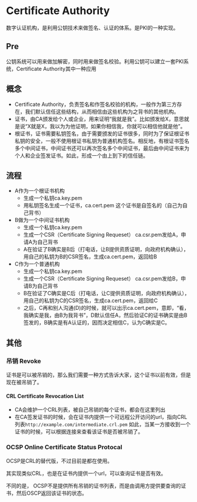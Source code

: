 # Certificate Authority
数字认证机构，是利用公钥技术来做签名、认证的体系。是PKI的一种实现。

## Pre
公钥系统可以用来做加解密，同时用来做签名校验。利用公钥可以建立一套PKI系统，Certificate Authority其中一种应用

## 概念
- Certificate Authority，负责签名和作签名校验的机构，一般作为第三方存在，我们默认信任这些结构，从而相信由这些机构为之背书的其他机构。
- 证书，由CA颁发给个人或企业，用来证明“我就是我”。比如颁发给X，意思就是说“X就是X，我以为为他证明，如果你相信我，你就可以相信他就是他”。
- 根证书，证书需要私钥签名，由于需要颁发的证书很多，同时为了保证根证书私钥的安全，一般不使用根证书私钥为普通机构签名。相反地，有根证书签名多个中间证书，中间证书还可以再次签名多个中间证书，最后由中间证书来为个人和企业签发证书。如此，形成一个由上到下的信任链。

## 流程
- A作为一个根证书机构
	- 生成一个私钥ca.key.pem
	- 用私钥签名生成一个证书，ca.cert.pem
	这个证书是自签名的（自己为自己背书）
- B做为一个中间证书机构
	- 生成一个私钥ca.key.pem
	- 生成一个CSR（Certificate Signing Requeset） ca.csr.pem发给A，申请A为自己背书
	- A在验证了B确实是B后（打电话，让B提供资质证明，向政府机构确认），用自己的私钥为B的CSR签名，生成ca.cert.pem，返回给B
- C作为一个普通机构
	- 生成一个私钥ca.key.pem
	- 生成一个CSR（Certificate Signing Requeset） ca.csr.pem发给B，申请B为自己背书
	- B在验证了C确实是C后（打电话，让C提供资质证明，向政府机构确认），用自己的私钥为C的CSR签名，生成ca.cert.pem，返回给C
	- 之后，C再和别人沟通(D)的时候，就可以出示ca.cert.pem，意即，“看，我确实是我，由B为我背书”，D默认信任A，然后验证C的证书确实是由B签发的，B确实是有A认证的，因而决定相信C，认为C确实是C。

## 其他
### 吊销 Revoke
证书是可以被吊销的，那么我们需要一种方式告诉大家，这个证书以前有效，但是现在被吊销了。

#### CRL Certificate Revocation List
- CA会维护一个CRL列表，被自己吊销的每个证书，都会在这里列出
- 在CA签发证书的时候，会在证书内提供一个可远程公开访问的url，指向CRL列表`http://example.com/intermediate.crl.pem`
如此，当某一方接收到一个证书的时候，可以根据连接来查看该证书是否被吊销了。

### OCSP Online Certificate Status Protocal
OCSP是CRL的替代版，不过目前是都在使用。

其实现类似CRL，也是在证书内提供一个url，可以查询证书是否有效。

不同的是， OCSP不是提供所有吊销的证书列表，而是由调用方提供要查询的证书，然后OSCP返回该证书的状态。
